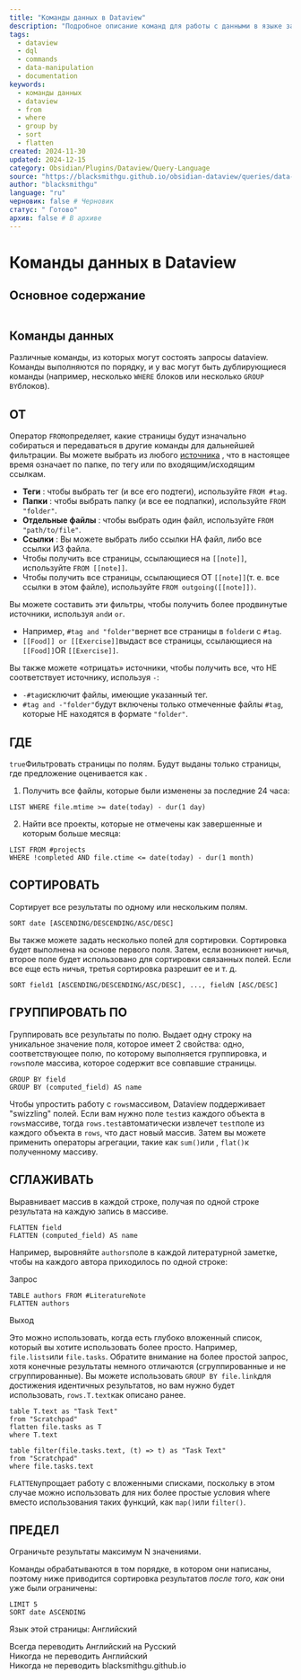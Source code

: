 ```yaml
---
title: "Команды данных в Dataview"
description: "Подробное описание команд для работы с данными в языке запросов Dataview (DQL)"
tags:
  - dataview
  - dql
  - commands
  - data-manipulation
  - documentation
keywords:
  - команды данных
  - dataview
  - from
  - where
  - group by
  - sort
  - flatten
created: 2024-11-30
updated: 2024-12-15
category: Obsidian/Plugins/Dataview/Query-Language
source: "https://blacksmithgu.github.io/obsidian-dataview/queries/data-commands/"
author: "blacksmithgu"
language: "ru"
черновик: false # Черновик
статус: " Готово"
архив: false # В архиве
---
```


# Команды данных в Dataview

## Основное содержание

```table-of-contents
```

## Команды данных

Различные команды, из которых могут состоять запросы dataview. Команды выполняются по порядку, и у вас могут быть дублирующиеся команды (например, несколько `WHERE` блоков или несколько `GROUP BY`блоков).

## ОТ

Оператор `FROM`определяет, какие страницы будут изначально собираться и передаваться в другие команды для дальнейшей фильтрации. Вы можете выбрать из любого [источника](https://blacksmithgu.github.io/obsidian-dataview/queries/reference/sources) , что в настоящее время означает по папке, по тегу или по входящим/исходящим ссылкам.

- **Теги** : чтобы выбрать тег (и все его подтеги), используйте `FROM #tag`.
- **Папки** : чтобы выбрать папку (и все ее подпапки), используйте `FROM "folder"`.
- **Отдельные файлы** : чтобы выбрать один файл, используйте `FROM "path/to/file"`.
- **Ссылки** : Вы можете выбрать либо ссылки НА файл, либо все ссылки ИЗ файла.
- Чтобы получить все страницы, ссылающиеся на `[[note]]`, используйте `FROM [[note]]`.
- Чтобы получить все страницы, ссылающиеся ОТ `[[note]]`(т. е. все ссылки в этом файле), используйте `FROM outgoing([[note]])`.

Вы можете составить эти фильтры, чтобы получить более продвинутые источники, используя `and`и `or`.

- Например, `#tag and "folder"`вернет все страницы в `folder`и с `#tag`.
- `[[Food]] or [[Exercise]]`выдаст все страницы, ссылающиеся на `[[Food]]`OR `[[Exercise]]`.

Вы также можете «отрицать» источники, чтобы получить все, что НЕ соответствует источнику, используя `-`:

- `-#tag`исключит файлы, имеющие указанный тег.
- `#tag and -"folder"`будут включены только отмеченные файлы `#tag`, которые НЕ находятся в формате `"folder"`.

## ГДЕ

`true`Фильтровать страницы по полям. Будут выданы только страницы, где предложение оценивается как .

1. Получить все файлы, которые были изменены за последние 24 часа:

```
LIST WHERE file.mtime >= date(today) - dur(1 day)
```
2. Найти все проекты, которые не отмечены как завершенные и которым больше месяца:

```
LIST FROM #projects
WHERE !completed AND file.ctime <= date(today) - dur(1 month)
```

## СОРТИРОВАТЬ

Сортирует все результаты по одному или нескольким полям.

```
SORT date [ASCENDING/DESCENDING/ASC/DESC]
```

Вы также можете задать несколько полей для сортировки. Сортировка будет выполнена на основе первого поля. Затем, если возникнет ничья, второе поле будет использовано для сортировки связанных полей. Если все еще есть ничья, третья сортировка разрешит ее и т. д.

```
SORT field1 [ASCENDING/DESCENDING/ASC/DESC], ..., fieldN [ASC/DESC]
```

## ГРУППИРОВАТЬ ПО

Группировать все результаты по полю. Выдает одну строку на уникальное значение поля, которое имеет 2 свойства: одно, соответствующее полю, по которому выполняется группировка, и `rows`поле массива, которое содержит все совпавшие страницы.

```
GROUP BY field
GROUP BY (computed_field) AS name
```

Чтобы упростить работу с `rows`массивом, Dataview поддерживает "swizzling" полей. Если вам нужно поле `test`из каждого объекта в `rows`массиве, тогда `rows.test`автоматически извлечет `test`поле из каждого объекта в `rows`, что даст новый массив. Затем вы можете применить операторы агрегации, такие как `sum()`или , `flat()`к полученному массиву.

## СГЛАЖИВАТЬ

Выравнивает массив в каждой строке, получая по одной строке результата на каждую запись в массиве.

```
FLATTEN field
FLATTEN (computed_field) AS name
```

Например, выровняйте `authors`поле в каждой литературной заметке, чтобы на каждого автора приходилось по одной строке:

Запрос

```
TABLE authors FROM #LiteratureNote
FLATTEN authors
```

Выход

Это можно использовать, когда есть глубоко вложенный список, который вы хотите использовать более просто. Например, `file.lists`или `file.tasks`. Обратите внимание на более простой запрос, хотя конечные результаты немного отличаются (сгруппированные и не сгруппированные). Вы можете использовать `GROUP BY file.link`для достижения идентичных результатов, но вам нужно будет использовать, `rows.T.text`как описано ранее.

```
table T.text as "Task Text"
from "Scratchpad"
flatten file.tasks as T
where T.text
```

```
table filter(file.tasks.text, (t) => t) as "Task Text"
from "Scratchpad"
where file.tasks.text
```

`FLATTEN`упрощает работу с вложенными списками, поскольку в этом случае можно использовать для них более простые условия where вместо использования таких функций, как `map()`или `filter()`.

## ПРЕДЕЛ

Ограничьте результаты максимум N значениями.

Команды обрабатываются в том порядке, в котором они написаны, поэтому ниже приводится сортировка результатов *после того, как* они уже были ограничены:

```
LIMIT 5
SORT date ASCENDING
```

Язык этой страницы: Английский

Всегда переводить Английский на Русский  
Никогда не переводить Английский  
Никогда не переводить blacksmithgu.github.io